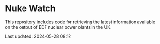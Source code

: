 # Nuke Watch

This repository includes code for retrieving the latest information available on the output of EDF nuclear power plants in the UK.

Last updated: 2024-05-28 08:12